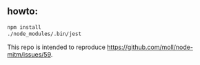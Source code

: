 ## howto:

```sh
npm install
./node_modules/.bin/jest
```

This repo is intended to reproduce https://github.com/moll/node-mitm/issues/59.

